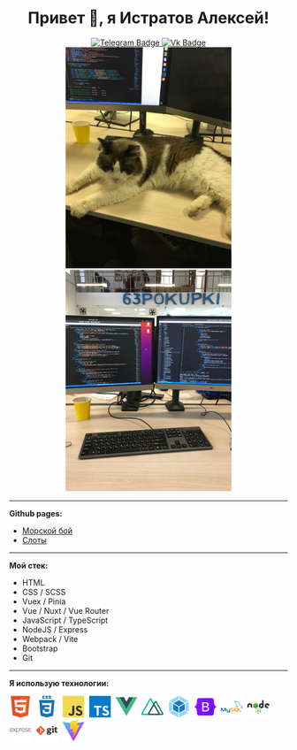 <h1 align="center">
  Привет 👋, я Истратов Алексей!
</h1>

<div id="badges" align="center">
  <a href="https://t.me/alexey1848">
    <img src="https://img.shields.io/badge/telegram-gray?style=for-the-badge&logo=telegram&logoColor=white" alt="Telegram Badge"/>
  </a>
  <a href="https://vk.com/istratov_alexey">
    <img src="https://img.shields.io/badge/vk-blue?style=for-the-badge&logo=vk&logoColor=white" alt="Vk Badge"/>
  </a>
</div>

<div align="center">
  <img src="https://github.com/llilliillill/office/blob/master/image-26-06-22-05-51-5.jpeg" width="300" height="400" />
  <img src="https://github.com/llilliillill/office/blob/master/image-29-03-22-06-58.jpeg" width="300" height="400" />
</div>

***
**Github pages:**
 - <a href="https://llilliillill.github.io/sea-battle/">Морской бой</a>
 - <a href="https://llilliillill.github.io/slot/">Слоты</a>
***

**Мой стек:**
  - HTML
  - CSS / SCSS
  - Vuex / Pinia
  - Vue / Nuxt / Vue Router
  - JavaScript / TypeScript
  - NodeJS / Express
  - Webpack / Vite
  - Bootstrap
  - Git
***

**Я использую технологии:**

<div>
  <img src="https://github.com/devicons/devicon/blob/master/icons/html5/html5-original.svg" title="HTML5" alt="HTML" width="40" height="40"/>&nbsp;
  <img src="https://github.com/devicons/devicon/blob/master/icons/css3/css3-plain-wordmark.svg"  title="CSS3" alt="CSS" width="40" height="40"/>&nbsp;
  <img src="https://github.com/devicons/devicon/blob/master/icons/javascript/javascript-original.svg" title="JavaScript" alt="JavaScript" width="40" height="40"/>&nbsp;  
  <img src="https://github.com/devicons/devicon/blob/master/icons/typescript/typescript-plain.svg" title="TypeScript" alt="TypeScript" width="40" height="40"/>&nbsp;
  <img src="https://github.com/devicons/devicon/blob/master/icons/vuejs/vuejs-original.svg" title="Vue" alt="Vue" width="40" height="40"/>&nbsp;
  <img src="https://github.com/devicons/devicon/blob/master/icons/nuxtjs/nuxtjs-original.svg" title="Nuxt" alt="Nuxt" width="40" height="40"/>&nbsp;
  <img src="https://github.com/devicons/devicon/blob/master/icons/webpack/webpack-original.svg" title="Webpack" alt="Webpack" width="40" height="40"/>&nbsp;
  <img src="https://github.com/devicons/devicon/blob/master/icons/bootstrap/bootstrap-original.svg" title="Bootstrap" alt="Bootstrap" width="40" height="40"/>&nbsp;
  <img src="https://github.com/devicons/devicon/blob/master/icons/mysql/mysql-original-wordmark.svg" title="MySQL"  alt="MySQL" width="40" height="40"/>&nbsp;
  <img src="https://github.com/devicons/devicon/blob/master/icons/nodejs/nodejs-original-wordmark.svg" title="NodeJS" alt="NodeJS" width="40" height="40"/>&nbsp;
  <img src="https://github.com/devicons/devicon/blob/master/icons/express/express-original-wordmark.svg" title="ExpressJS" alt="ExpressJS" width="40" height="40"/>&nbsp;
  <img src="https://github.com/devicons/devicon/blob/master/icons/git/git-original-wordmark.svg" title="Git" **alt="Git" width="40" height="40"/>&nbsp;
  <img src="https://github.com/devicons/devicon/blob/master/icons/vitejs/vitejs-original.svg" title="Vite" **alt="Vite" width="40" height="40"/>&nbsp;
</div>


